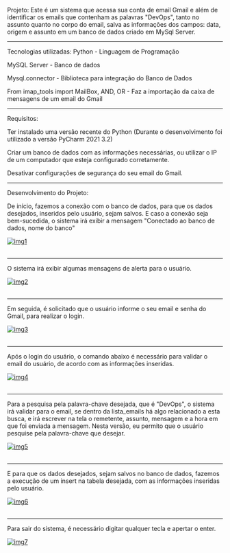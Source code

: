 Projeto:
Este é um sistema que acessa sua conta de email Gmail e além de identificar os emails que contenham as palavras "DevOps", tanto
no assunto quanto no corpo do email, salva as informações dos campos: data, origem e assunto em um banco de dados criado em MySql
Server.
_______________________________________________________________________________________________________________________________
Tecnologias utilizadas:
Python - Linguagem de Programação

MySQL Server - Banco de dados

Mysql.connector - Biblioteca para integração do Banco de Dados

From imap_tools import MailBox, AND, OR - Faz a importação da caixa de mensagens de um email do Gmail
_______________________________________________________________________________________________________________________________
Requisitos:

Ter instalado uma versão recente do Python (Durante o desenvolvimento foi utilizado a versão PyCharm 2021 3.2)

Criar um banco de dados com as informações necessárias, ou utilizar o IP de um computador que esteja configurado corretamente.

Desativar configurações de segurança do seu email do Gmail.
_______________________________________________________________________________________________________________________________
Desenvolvimento do Projeto:

De início, fazemos a conexão com o banco de dados, para que os dados desejados, inseridos pelo usuário, sejam salvos.
E caso a conexão seja bem-sucedida, o sistema irá exibir a mensagem "Conectado ao banco de dados, nome do banco"

<a href="https://postimages.org/" target="_blank"><img src="https://i.postimg.cc/SRnFcYsR/img1.png" alt="img1"/></a><br/><br/>
_______________________________________________________________________________________________________________________________
O sistema irá exibir algumas mensagens de alerta para o usuário.

<a href="https://postimages.org/" target="_blank"><img src="https://i.postimg.cc/9Q55qMjX/img2.png" alt="img2"/></a><br/><br/>
_______________________________________________________________________________________________________________________________
Em seguida, é solicitado que o usuário informe o seu email e senha do Gmail, para realizar o login.

<a href="https://postimages.org/" target="_blank"><img src="https://i.postimg.cc/qBFd4wb3/img3.png" alt="img3"/></a><br/><br/>
_______________________________________________________________________________________________________________________________
Após o login do usuário, o comando abaixo é necessário para validar o email do usuário, de acordo com as informações inseridas.

<a href="https://postimages.org/" target="_blank"><img src="https://i.postimg.cc/j2BVcqwX/img4.png" alt="img4"/></a><br/><br/>
_______________________________________________________________________________________________________________________________
Para a pesquisa pela palavra-chave desejada, que é "DevOps", o sistema irá validar para o email, se dentro da lista_emails
há algo relacionado a esta busca, e irá escrever na tela o remetente, assunto, mensagem e a hora em que foi enviada a mensagem.
Nesta versão, eu permito que o usuário pesquise pela palavra-chave que desejar.

<a href="https://postimages.org/" target="_blank"><img src="https://i.postimg.cc/BQQ5J5z2/img5.png" alt="img5"/></a><br/><br/>
_______________________________________________________________________________________________________________________________
E para que os dados desejados, sejam salvos no banco de dados, fazemos a execução de um insert na tabela desejada, com as
informações inseridas pelo usuário.

<a href="https://postimg.cc/JsWDwWyV" target="_blank"><img src="https://i.postimg.cc/MpnyQ6qT/img6.png" alt="img6"/></a><br/><br/>
_______________________________________________________________________________________________________________________________
Para sair do sistema, é necessário digitar qualquer tecla e apertar o enter.

<a href="https://postimages.org/" target="_blank"><img src="https://i.postimg.cc/KvqPjkXw/img7.png" alt="img7"/></a><br/><br/>

